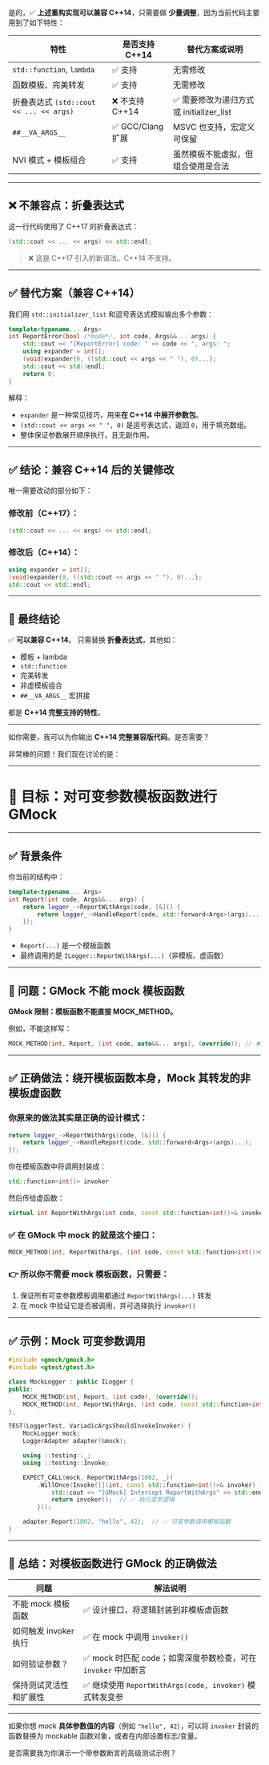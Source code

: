是的，✅ **上述重构实现可以兼容 C++14**，只需要做 **少量调整**，因为当前代码主要用到了如下特性：

| 特性                                 | 是否支持 C++14     | 替代方案或说明                        |
| ---------------------------------- | -------------- | ------------------------------ |
| `std::function`, `lambda`          | ✅ 支持           | 无需修改                           |
| 函数模板、完美转发                          | ✅ 支持           | 无需修改                           |
| 折叠表达式 `(std::cout << ... << args)` | ❌ 不支持 C++14    | ✅ 需要修改为递归方式或 initializer\_list |
| `##__VA_ARGS__`                    | ✅ GCC/Clang 扩展 | MSVC 也支持，宏定义可保留                |
| NVI 模式 + 模板组合                      | ✅ 支持           | 虽然模板不能虚拟，但组合使用是合法              |

---

## ❌ 不兼容点：折叠表达式

这一行代码使用了 C++17 的折叠表达式：

```cpp
(std::cout << ... << args) << std::endl;
```

> ❌ 这是 C++17 引入的新语法。C++14 不支持。

---

## ✅ 替代方案（兼容 C++14）

我们用 `std::initializer_list` 和逗号表达式模拟输出多个参数：

```cpp
template<typename... Args>
int ReportError(bool /*mode*/, int code, Args&&... args) {
    std::cout << "[ReportError] code: " << code << ", args: ";
    using expander = int[];
    (void)expander{0, ((std::cout << args << " "), 0)...};
    std::cout << std::endl;
    return 0;
}
```

解释：

* `expander` 是一种常见技巧，用来**在 C++14 中展开参数包**。
* `(std::cout << args << " ", 0)` 是逗号表达式，返回 `0`，用于填充数组。
* 整体保证参数展开顺序执行，且无副作用。

---

## ✅ 结论：兼容 C++14 后的关键修改

唯一需要改动的部分如下：

### 修改前（C++17）：

```cpp
(std::cout << ... << args) << std::endl;
```

### 修改后（C++14）：

```cpp
using expander = int[];
(void)expander{0, ((std::cout << args << " "), 0)...};
std::cout << std::endl;
```

---

## 📌 最终结论

✅ **可以兼容 C++14**。
只需替换 **折叠表达式**，其他如：

* 模板 + lambda
* `std::function`
* 完美转发
* 非虚模板组合
* `##__VA_ARGS__` 宏拼接

都是 **C++14 完整支持的特性**。

---

如你需要，我可以为你输出 **C++14 完整兼容版代码**。是否需要？


非常棒的问题！我们现在讨论的是：

---

# 🎯 目标：**对可变参数模板函数进行 GMock**

---

## ✅ 背景条件

你当前的结构中：

```cpp
template<typename... Args>
int Report(int code, Args&&... args) {
    return logger_->ReportWithArgs(code, [&]() {
        return logger_->HandleReport(code, std::forward<Args>(args)...);
    });
}
```

* `Report(...)` 是一个模板函数
* 最终调用的是 `ILogger::ReportWithArgs(...)`（非模板、虚函数）

---

## 🚫 问题：**GMock 不能 mock 模板函数**

**GMock 限制：模板函数不能直接 MOCK\_METHOD。**

例如，不能这样写：

```cpp
MOCK_METHOD(int, Report, (int code, auto&&... args), (override)); // ❌ 不合法
```

---

## ✅ 正确做法：**绕开模板函数本身，Mock 其转发的非模板虚函数**

### 你原来的做法其实是**正确的设计模式**：

```cpp
return logger_->ReportWithArgs(code, [&]() {
    return logger_->HandleReport(code, std::forward<Args>(args)...);
});
```

你在模板函数中将调用封装成：

```cpp
std::function<int()> invoker
```

然后传给虚函数：

```cpp
virtual int ReportWithArgs(int code, const std::function<int()>& invoker);
```

### ✅ 在 GMock 中 mock 的就是这个接口：

```cpp
MOCK_METHOD(int, ReportWithArgs, (int code, const std::function<int()>&), (override));
```

### 👉 所以**你不需要 mock 模板函数**，只需要：

1. 保证所有可变参数模板调用都通过 `ReportWithArgs(...)` 转发
2. 在 mock 中验证它是否被调用，并可选择执行 `invoker()`

---

## ✅ 示例：Mock 可变参数调用

```cpp
#include <gmock/gmock.h>
#include <gtest/gtest.h>

class MockLogger : public ILogger {
public:
    MOCK_METHOD(int, Report, (int code), (override));
    MOCK_METHOD(int, ReportWithArgs, (int code, const std::function<int()>&), (override));
};

TEST(LoggerTest, VariadicArgsShouldInvokeInvoker) {
    MockLogger mock;
    LoggerAdapter adapter(&mock);

    using ::testing::_;
    using ::testing::Invoke;

    EXPECT_CALL(mock, ReportWithArgs(1002, _))
        .WillOnce(Invoke([](int, const std::function<int()>& invoker) {
            std::cout << "[GMock] Intercept ReportWithArgs" << std::endl;
            return invoker();  // ✅ 执行变参逻辑
        }));

    adapter.Report(1002, "hello", 42);  // ✅ 可变参数调用模板函数
}
```

---

## 📌 总结：对模板函数进行 GMock 的正确做法

| 问题              | 解法说明                                          |
| --------------- | --------------------------------------------- |
| 不能 mock 模板函数    | ✅ 设计接口，将逻辑封装到非模板虚函数                           |
| 如何触发 invoker 执行 | ✅ 在 mock 中调用 `invoker()`                      |
| 如何验证参数？         | ✅ mock 时匹配 code；如需深度参数检查，可在 `invoker` 中加断言    |
| 保持测试灵活性和扩展性     | ✅ 继续使用 `ReportWithArgs(code, invoker)` 模式转发变参 |

---

如果你想 mock **具体参数值的内容**（例如 `"hello", 42`），可以将 `invoker` 封装的函数替换为 mockable 函数对象，或者在内部设置标志/变量。

是否需要我为你演示一个带参数断言的高级测试示例？
